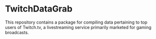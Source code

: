 # TwitchDataGrab

This repository contains a package for compiling data pertaining to top users of Twitch.tv, a livestreaming service primarily marketed for gaming broadcasts.
